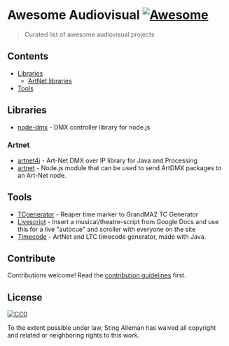 # Awesome Audiovisual [![Awesome](https://awesome.re/badge.svg)](https://awesome.re)

> Curated list of awesome audiovisual projects

## Contents

- [Libraries](#Libraries)
  - [ArtNet libraries](#ArtNet)
- [Tools](#Tools)

## Libraries

- [node-dmx](https://github.com/node-dmx/dmx) - DMX controller library for node.js

### Artnet

- [artnet4j](https://github.com/cansik/artnet4j) - Art-Net DMX over IP library for Java and Processing
- [artnet](https://github.com/hobbyquaker/artnet) - Node.js module that can be used to send ArtDMX packages to an Art-Net node.

## Tools

- [TCgenerator](https://github.com/dimitriCGNL/TCGenerator) - Reaper time marker to GrandMA2 TC Generator
- [Livescript](https://github.com/Netlob/livescript) - Insert a musical/theatre-script from Google Docs and use this for a live "autocue" and scroller with everyone on the site
- [Timecode](https://github.com/MrExplode/Timecode) - ArtNet and LTC timecode generator, made with Java.

## Contribute

Contributions welcome! Read the [contribution guidelines](contributing.md) first.

## License

[![CC0](https://mirrors.creativecommons.org/presskit/buttons/88x31/svg/cc-zero.svg)](https://creativecommons.org/publicdomain/zero/1.0)

To the extent possible under law, Sting Alleman has waived all copyright and
related or neighboring rights to this work.
